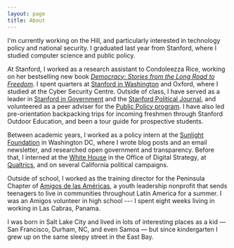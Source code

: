 ```yaml
---
layout: page
title: About
---
```


<!-- <img class="img-responsive col-sm-5 pull-right" src="/images/kayak.jpg" alt="Kayaking on the Potomac"/> -->

I'm currently working on the Hill, and particularly interested in technology policy and national security. I graduated last year from Stanford, where I studied computer science and public policy.

<!-- <div class="btn-group-vertical pull-left" style="margin-right: 15px; margin-top: 12px;">
{% include social.html %}
</div> -->

At Stanford, I worked as a research assistant to Condoleezza Rice, working on her bestselling new book <a href="https://www.nytimes.com/2017/05/03/books/review/democracy-stories-long-road-to-freedom-condoleezza-rice.html"><i>Democracy: Stories from the Long Road to Freedom</i></a>. I spent quarters at <a href="https://siw.stanford.edu">Stanford in Washington</a> and Oxford, where I studied at the Cyber Security Centre. Outside of class, I have served as a leader in <a href="https://sig.stanford.edu">Stanford in Government</a> and the <a href="http://www.stanfordpolitics.com">Stanford Political Journal</a>, and volunteered as a peer adviser for the <a href="https://publicpolicy.stanford.edu">Public Policy program</a>. I have also led pre-orientation backpacking trips for incoming freshmen through Stanford Outdoor Education, and been a tour guide for prospective students.

Between academic years, I worked as a policy intern at the <a href="https://www.sunlightfoundation.com">Sunlight Foundation</a> in Washington DC, where I wrote blog posts and an email newsletter, and researched open government and transparency. Before that, I interned at the <a href="http://www.whitehouse.gov">White House</a> in the Office of Digital Strategy, at <a href="http://www.qualtrics.com">Qualtrics</a>, and on several California political campaigns.

Outside of school, I worked as the training director for the Peninsula Chapter of <a href="http://www.amigosinternational.org">Amigos de las Américas</a>, a youth leadership nonprofit that sends teenagers to live in communities throughout Latin America for a summer. I was an Amigos volunteer in high school --- I spent eight weeks living in working in Las Cabras, Panama.

I was born in Salt Lake City and lived in lots of interesting places as a kid — San Francisco, Durham, NC, and even Samoa — but since kindergarten I grew up on the same sleepy street in the East Bay.
